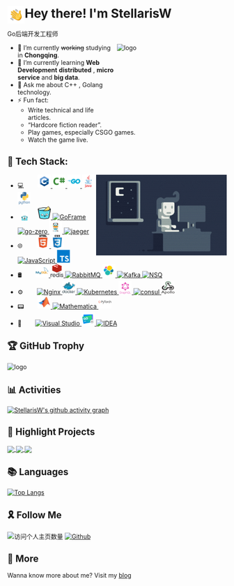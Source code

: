 
# Hey there! I'm StellarisW <img alt="Night Coding" src="./assets/Hand-Wave.gif" width='40' align="left"/>

Go后端开发工程师

<img src="https://github-readme-stats.vercel.app/api?username=stellarisw&show_icons=true" alt="logo" height="160" align="right" width="50%" />

- 🔭 I’m currently ~~working~~ studying in **Chongqing**.
- 🌱 I’m currently learning **Web Development** **distributed** , **micro service** and **big data**.
- 💬 Ask me about C++ , Golang technology.
- ⚡ Fun fact: 
  - Write technical and life articles.
  - “Hardcore fiction reader”.
  - Play games, especially CSGO games.
  - Watch the game live.



## 🚀 Tech Stack:
- 💻 &nbsp;&nbsp;&nbsp;&nbsp;&nbsp;&nbsp;
  <a href="https://www.cplusplus.com/" target="_blank">
    <img src="https://raw.githubusercontent.com/edent/SuperTinyIcons/master/images/svg/cplusplus.svg"
         alt="C++"
         alt="aws" width="30" height="30"/>
  </a>
  <a href="https://en.wikipedia.org/wiki/C_Sharp_(programming_language)" target="_blank">
    <img src="https://raw.githubusercontent.com/vscode-icons/vscode-icons/master/icons/file_type_csharp.svg "
         alt="C#"
         width="30"
         height="30"/>
  </a>
  <a href="https://go.dev/" target="_blank">
    <img src="https://raw.githubusercontent.com/devicons/devicon/master/icons/go/go-original-wordmark.svg"
         alt="go"
         width="30"
         height="30">
  </a>
  <img alt="Night Coding" src="https://raw.githubusercontent.com/stellarisw/stellarisw/master/assets/Night-Coding.gif" align="right"/>
  <a href="https://www.java.com/" target="_blank">
    <img src="https://raw.githubusercontent.com/devicons/devicon/master/icons/java/java-original-wordmark.svg"
         alt="Java"
         width="30"
         height="30">
  </a>
    <a href="https://www.python.org/" target="_blank">
    <img src="https://raw.githubusercontent.com/devicons/devicon/master/icons/python/python-original-wordmark.svg"
         alt="Python"
         alt="aws" width="30" height="30"/>
  </a>
- <img src="assets/gopher.png" height=20px width=15px style="position:relative;top: 3px;left: 8px"> &nbsp;&nbsp;&nbsp;&nbsp;&nbsp;&nbsp;
  <a href="https://github.com/gin-gonic/gin" target="_blank">
    <img src="https://raw.githubusercontent.com/gin-gonic/logo/master/color.png"
        alt="gin-gonic"
        alt="aws" width="30" height="30"/>
  </a>
    <a href="https://github.com/gogf/gf" target="_blank">
    <img src="https://goframe.org/statics/image/gf-head-large.png"
        alt="GoFrame"
        alt="aws" width="30" height="30"/>
  </a>
    <a href="https://github.com/zeromicro/go-zero" target="_blank">
    <img src="https://raw.githubusercontent.com/zeromicro/zero-doc/main/doc/images/go-zero.png"
        alt="go-zero"
        alt="aws" width="30" height="30"/>
  </a>
    <a href="https://github.com/traefik/traefik" target="_blank">
    <img src="https://raw.githubusercontent.com/traefik/traefik/master/docs/content/assets/img/traefik.logo.png"
        alt="traefik"
        alt="aws" width="30" height="30"/>
  </a>
    <a href="https://github.com/jaegertracing/jaeger" target="_blank">
    <img src="https://www.jaegertracing.io/img/jaeger-vector.svg"
        alt="jaeger"
        alt="aws" width="30" height="30"/>
  </a>
- 🌐 &nbsp;&nbsp;&nbsp;&nbsp;&nbsp;&nbsp;
  <a href="https://www.w3schools.com/html/" target="_blank">
    <img src="https://raw.githubusercontent.com/devicons/devicon/master/icons/html5/html5-original-wordmark.svg"
       alt="HTML5"
       width="30"
       height="30">
  </a>
  <a href="https://www.w3schools.com/css/" target="_blank">
   <img src="https://raw.githubusercontent.com/devicons/devicon/master/icons/css3/css3-original-wordmark.svg"
       alt="CSS3"
       width="30"
       height="30">
  </a>
  <a href="https://www.javascript.com/" target="_blank">
   <img src="https://www.vectorlogo.zone/logos/javascript/javascript-vertical.svg"
       alt="JavaScript"
       width="30"
       height="30">
  </a>
   <a href="https://www.typescriptlang.org/" target="_blank">
   <img src="https://raw.githubusercontent.com/devicons/devicon/master/icons/typescript/typescript-original.svg"
       alt="TypeScript"
       width="30"
       height="30">
  </a>
- 🛢 &nbsp;&nbsp;&nbsp;&nbsp;&nbsp;&nbsp;
  <a href="https://www.mysql.com/" target="_blank">
    <img src="https://raw.githubusercontent.com/devicons/devicon/master/icons/mysql/mysql-original-wordmark.svg"
       alt="MySQL"
       width="30"
       height="30">
  </a>
  <a href="https://redis.io/" target="_blank">
    <img src="https://raw.githubusercontent.com/devicons/devicon/master/icons/redis/redis-original-wordmark.svg"
       alt="Redis"
       width="30"
       height="30">
  </a>
  <a href="https://www.rabbitmq.com/" target="_blank">
    <img src="https://raw.githubusercontent.com/detain/svg-logos/master/svg/rabbitmq.svg"
       alt="RabbitMQ"
       width="30"
       height="30">
  </a>
   <a href="https://elastic.co/" target="_blank">
    <img src="https://raw.githubusercontent.com/edent/SuperTinyIcons/master/images/svg/elastic.svg"
       alt="Elastic"
       width="30"
       height="30">
  </a>
  <a href="https://kafka.apache.org/" target="_blank">
    <img src="https://www.vectorlogo.zone/logos/apache_kafka/apache_kafka-vertical.svg"
       alt="Kafka"
       width="30"
       height="30">
  </a>
  <a href="https://nsq.io/" target="_blank">
    <img src="https://nsq.io/static/img/nsq_blue.png"
       alt="NSQ"
       width="30"
       height="30">
  </a>
- ⚙️ &nbsp;&nbsp;&nbsp;&nbsp;&nbsp;&nbsp;
  <a href="https://www.nginx.com/" target="_blank">
   <img src="https://www.vectorlogo.zone/logos/nginx/nginx-icon.svg"
       alt="Nginx"
       width="30"
       height="30">
  </a>
  <a href="https://www.docker.com/" target="_blank">
    <img src="https://raw.githubusercontent.com/devicons/devicon/master/icons/docker/docker-original-wordmark.svg"
       alt="Markdown"
       width="30"
       height="30">
  </a>
  <a href="https://kubernetes.io/" target="_blank">
    <img src="https://www.vectorlogo.zone/logos/kubernetes/kubernetes-icon.svg"
       alt="Kubernetes"
       width="30"
       height="30">
  </a>
  <a href="https://graphql.org/" target="_blank">
  <img src="https://raw.githubusercontent.com/devicons/devicon/master/icons/graphql/graphql-plain-wordmark.svg"
    alt="GraphQL"
    width="30"
    height="30">
  </a>
  <a href="https://github.com/hashicorp/consul" target="_blank">
  <img src="https://raw.githubusercontent.com/hashicorp/consul/main/website/public/img/favicon.ico"
    alt="consul"
    width="30"
   height="30"/>
  </a>
  </a>
  <a href="https://www.apolloconfig.com" target="_blank">
  <img src="https://raw.githubusercontent.com/cncf/landscape/master/hosted_logos/apollo.svg"
    alt="Apollo"
    width="30"
    height="30"/>
  </a>
- 📟 &nbsp;&nbsp;&nbsp;&nbsp;&nbsp;&nbsp;
  <a href="https://www.mathworks.com/" target="_blank">
    <img src="https://github.com/devicons/devicon/blob/master/icons/matlab/matlab-original.svg"
       alt="Matlab"
       width="30"
       height="30">
  </a>
  <a href="https://www.wolfram.com/mathematica/" target="_blank">
    <img src="https://github.com/detain/svg-logos/blob/master/svg/mathematica.svg"
       alt="Mathematica"
       width="30"
       height="30">
  </a>
  <a href="https://pytorch.org/" target="_blank">
    <img src="https://raw.githubusercontent.com/devicons/devicon/master/icons/pytorch/pytorch-original-wordmark.svg"
       alt="PyTorch"
       width="30"
       height="30">
  </a>
- 🔧 &nbsp;&nbsp;&nbsp;&nbsp;&nbsp;&nbsp;
  <a href="https://visualstudio.microsoft.com/" target="_blank">
    <img src="https://github.com/get-icon/geticon/blob/master/icons/visual-studio.svg"
       alt="Visual Studio"
       width="30"
       height="30">
  </a>
  <a href="https://www.jetbrains.com/go/" target="_blank">
   <img src="https://github.com/keeferrourke/la-capitaine-icon-theme/blob/master/apps/scalable/goland.svg"
       alt="Goland"
       width="30"
       height="30">
  </a>
  <a href="https://www.jetbrains.com/idea/" target="_blank">
    <img src="https://github.com/detain/svg-logos/blob/master/svg/intellij-idea-1.svg"
       alt="IDEA"
       width="30"
       height="30">
  </a>


<!-- [![个人博客](https://img.shields.io/badge/-个人博客（duktig.cn）-c14438?style=flat-square&logo=B&logoColor=white)](https://duktig.cn/)
[![Gitee](https://img.shields.io/badge/-码云-EA4335?style=flat-square&logo=Gitee&logoColor=white)](https://gitee.com/duktig666)
[![CSDN](https://img.shields.io/badge/-CSDN-c14438?style=flat-square&logo=C&logoColor=white)](https://blog.csdn.net/qq_42937522?spm=1000.2115.3001.5343)
[![简书](https://img.shields.io/badge/-简书-c14438?style=flat-square&logo=简&logoColor=white)](https://www.jianshu.com/u/421632ec0dc8)
[![Gmail Badge](https://img.shields.io/badge/gmail-ren_shi_wei@qq.com-Green?style=flat-square&logo=Gmail&logoColor=white&link=mailto:ren_shi_wei@qq.com)](mailto:ren_shi_wei@qq.com) -->

## 🏆 GitHub Trophy
<img src="https://github-profile-trophy.vercel.app/?username=stellarisw&theme=flat&column=7" alt="logo" height="160" align="center" style="margin: auto;" />

## 📊 Activities
[![StellarisW's github activity graph](https://activity-graph.herokuapp.com/graph?username=stellarisw&theme=minimal)]([https://github.com/ashutosh00710/github-readme-activity-graph](https://github.com/StellarisW))

## 📱 Highlight Projects

<a href="https://github.com/StellarisW/gojson">
  <img align="center" src="https://github-readme-stats.vercel.app/api/pin?username=StellarisW&repo=gojson&title_color=3080ed&text_color=434d58&icon_color=6aa6f8" width="400px"/>
</a>

<a href="https://github.com/gocybee/cqupt-clock">
  <img align="center" src="https://github-readme-stats.vercel.app/api/pin?username=gocybee&repo=cqupt-clock&title_color=3080ed&text_color=434d58&icon_color=6aa6f8" width="400px"/>
</a>

<a href="https://github.com/StellarisW/gohu">
  <img align="center" src="https://github-readme-stats.vercel.app/api/pin?username=StellarisW&repo=gohu&title_color=3080ed&text_color=434d58&icon_color=6aa6f8" width="400px"/>
</a>

## 📚 Languages
[![Top Langs](https://github-readme-stats.vercel.app/api/top-langs/?username=stellarisW)](https://github.com/StellarisW?tab=repositories)

## 🎗 Follow Me
![访问个人主页数量](https://komarev.com/ghpvc/?username=stellarisw&color=green)
[![Github](https://img.shields.io/github/followers/stellarisw?label=Github&style=social)](https://github.com/stellarisw)

## 🔗 More
Wanna know more about me?
Visit my [blog](https://blog.stellaris.wang)
